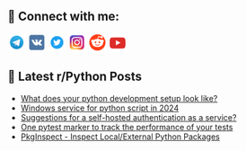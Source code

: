 ## 🔎 Connect with me:
[<img src="https://github.com/bullbesh/bullbesh/blob/main/images/Telegram.png" width="32" height="32" />](https://t.me/bullbesh)
[<img src="https://github.com/bullbesh/bullbesh/blob/main/images/VK.png" width="32" height="32" />](https://vk.com/bullbesh)
[<img src="https://github.com/bullbesh/bullbesh/blob/main/images/Twitter.png" width="32" height="32" />](https://twitter.com/bullbesh1)
[<img src="https://github.com/bullbesh/bullbesh/blob/main/images/Instagram.png" width="32" height="32" />](https://www.instagram.com/bullbesh)
[<img src="https://github.com/bullbesh/bullbesh/blob/main/images/Reddit.png" width="32" height="32" />](https://www.reddit.com/user/bullbesh)
[<img src="https://github.com/bullbesh/bullbesh/blob/main/images/YouTube.png" width="32" height="32" />](https://www.youtube.com/channel/UCtfjRs6uzgq5mfm8S06WTcg)

## 📕 Latest r/Python Posts
<!-- BLOG-POST-LIST:START -->
- [What does your python development setup look like?](https://www.reddit.com/r/Python/comments/1cib6to/what_does_your_python_development_setup_look_like/)
- [Windows service for python script in 2024](https://www.reddit.com/r/Python/comments/1ciar59/windows_service_for_python_script_in_2024/)
- [Suggestions for a self-hosted authentication as a service?](https://www.reddit.com/r/Python/comments/1ci9ijz/suggestions_for_a_selfhosted_authentication_as_a/)
- [One pytest marker to track the performance of your tests](https://www.reddit.com/r/Python/comments/1ci7m95/one_pytest_marker_to_track_the_performance_of/)
- [PkgInspect - Inspect Local/External Python Packages](https://www.reddit.com/r/Python/comments/1ci4zd5/pkginspect_inspect_localexternal_python_packages/)
<!-- BLOG-POST-LIST:END -->
